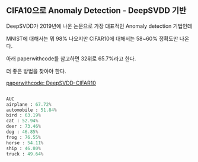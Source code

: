 
## CIFA10으로 Anomaly Detection - DeepSVDD 기반 


DeepSVDD가 2019년에 나온 논문으로 가장 대표적인 Anomaly detection 기법인데 

MNIST에 대해서는 뭐 98% 나오지만 CIFAR10에 대해서는 58~60% 정확도만 나온다. 

아래 paperwithcode를 참고하면 32위로 65.7%라고 한다. 

더 좋은 방법을 찾아야 한다. 

[paperwithcode: DeepSVDD-CIFAR10](https://paperswithcode.com/sota/anomaly-detection-on-one-class-cifar-10)


```python

AUC
airplane : 67.72%
automobile : 51.84%
bird : 63.19% 
cat : 52.94%
deer : 73.46%
dog : 46.85%
frog : 76.55%
horse : 54.11%
ship : 46.80%
truck : 49.64%

```